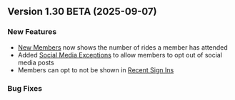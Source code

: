  ## Version 1.30 BETA (2025-09-07)

 ### New Features
 - [New Members](/Membership/newMembers) now shows the number of rides a member has attended
 - Added [Social Media Exceptions](/Membership/socialMedia) to allow members to opt out of social media posts
 - Members can opt to not be shown in [Recent Sign Ins](/Membership/recent)

 ### Bug Fixes
